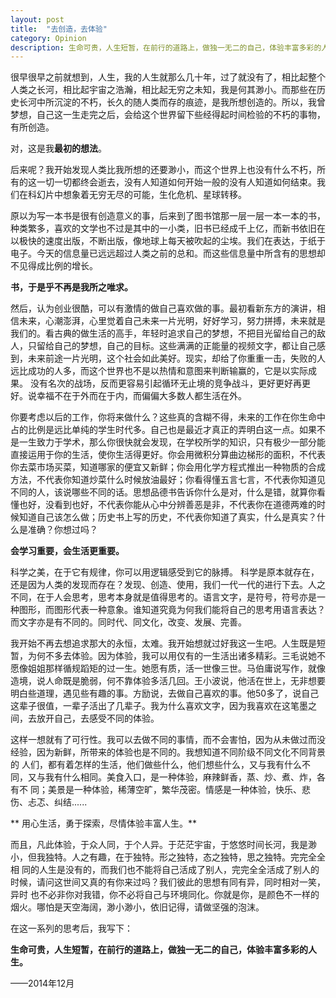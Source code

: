 ```yaml
---
layout: post
title:  "去创造，去体验"
category: Opinion
description: 生命可贵，人生短暂，在前行的道路上，做独一无二的自己，体验丰富多彩的人生。​
---
```


很早很早之前就想到，人生，我的人生就那么几十年，过了就没有了，相比起整个人类之长河，相比起宇宙之浩瀚，相比起无穷之未知，我是何其渺小。而那些在历史长河中所沉淀的不朽，长久的随人类而存的痕迹，是我所想创造的。所以，我曾梦想，自己这一生走完之后，会给这个世界留下些经得起时间检验的不朽的事物，有所创造。
 
​对，这是我**最初的想法**。

后来呢​？我开始发现人类比我所想的还要渺小，而这个世界上也没有什么不朽，所有的这一切一切都终会逝去，没有人知道如何开始一般的没有人知道如何结束。我们在科幻片中想象着无穷无尽的可能，生化危机、星球转移。

原以为写一本书是很有创造意义的事，后来到了图书馆那一层一层一本一本的书，种类繁多，喜欢的文学也不过是其中的一小类，旧书已经成千上亿，而新书依旧在以极快的速度出版，不断出版，像地球上每天被吹起的尘埃。​我们在表达，于纸于电子。今天的信息量已远远超过人类之前的总和。而这些信息量中所含有的思想却不见得成比例的增长。

**书，于是乎不再是我所之唯求。**

 然后，认为创业很酷，可以有激情的做自己喜欢做的事。最初看新东方的演讲，相信未来，心潮澎湃，心里觉着自己未来一片光明，好好学习，努力拼搏，未来就是我们的。看古典的做生活的高手，年轻时追求自己的梦想，不把目光留给自己的敌人，只留给自己的梦想，自己的目标。这些满满的正能量的视频文字，都让自己感到，未来前途一片光明，这个社会如此美好。现实，却给了你重重一击，失败的人远比成功的人多，而这个世界也不是以热情和意图来判断输赢的，它是以实际成果。 没有名次的战场，反而更容易引起循环无止境的竞争战斗，更好更好再更好。说幸福不在于外而在于内，而偏偏大多数人都生活在外。

你要考虑以后的工作，你将来做什么？​这些真的含糊不得，未来的工作在你生命中占的比例是远比单纯的学生时代多。自己也是最近才真正的弄明白这一点。如果不是一生致力于学术，那么你很快就会发现，在学校所学的知识，只有极少一部分能直接运用于你的生活，使你生活得更好。你会用微积分算曲边梯形的面积，不代表你去菜市场买菜，知道哪家的便宜又新鲜；你会用化学方程式推出一种物质的合成方法，不代表你知道炒菜什么时候放油最好；你看得懂五言七言，不代表你知道见不同的人，该说哪些不同的话。思想品德书告诉你什么是对，什么是错，就算你看懂也好，没看到也好，不代表你能从心中分辨善恶是非，不代表你在道德两难的时候知道自己该怎么做；历史书上写的历史，不代表你知道了真实，什么是真实？什么是准确？你想过吗？

 **会学习重要，会生活更重要。**

科学之美，在于它有规律，你可以用逻辑感受到它的脉搏​。
科学是原本就存在，还是因为人类的发现而存在？发现、创造、使用，我们一代一代的进行下去。人之不同，在于人会思考，思考本身就是值得思考的。语言文字，是符号，符号亦是一种图形，而图形代表一种意象。谁知道究竟为何我们能将自己的思考用语言表达？而文字亦是有不同的。同时代、同文化，改变、发展、完善。

我开始不再去想追求那大的永恒，太难。我开始想就过好我这一生吧。人生既是短暂，为何不多去体验。因为体验，我可以用仅有的一生活出诸多精彩。三毛说她不愿像姐姐那样循规蹈矩的过一生。她愿有质，活一世像三世。马伯庸说写作，就像造境，说人命既是脆弱，何不靠体验多活几回。王小波说，他活在世上，无非想要明白些道理，遇见些有趣的事。方励说，去做自己喜欢的事。他50多了，说自己这辈子很值，一辈子活出了几辈子。我为什么喜欢文字，因为我喜欢在这笔墨之间，去放开自己，去感受不同的体验。

  这样一想就有了可行性。我可以去做不同的事情，而不会害怕，因为从未做过而没经验，因为新鲜，所带来的体验也是不同的。我想知道不同阶级不同文化不同背景的 人们，都有着怎样的生活，他们做些什么，他们想些什么，又与我有什么不同，又与我有什么相同​。美食入口，是一种体验，麻辣鲜香，蒸、炒、煮、炸，各有不 同；美景是一种体验，稀薄空旷，繁华茂密。情感是一种体验，快乐、悲伤、忐忑、纠结......
  

** 用心生活，勇于探索，尽情体验丰富人生。**


 而且，凡此体验，于众人​同，于个人异。于茫茫宇宙，于悠悠时间长河，我是渺小，但我独特。人之有趣，在于独特。形之独特，态之独特，思之独特。完完全全相 同的人生是没有的，而我们也不能将自己活成了别人，完完全全活成了别人的时候，请问这世间又真的有你来过吗？我们彼此的思想有同有异，同时相对一笑，异时 也不必非你对我错，你不必将自己与环境同化。你就是你，是颜色不一样的烟火。哪怕是天空海阔，渺小渺小，依旧记得，请做坚强的泡沫。

在这一系列的思考后，我写下：

**生命可贵，人生短暂，在前行的道路上，做独一无二的自己，体验丰富多彩的人生。​**

——2014年12月
